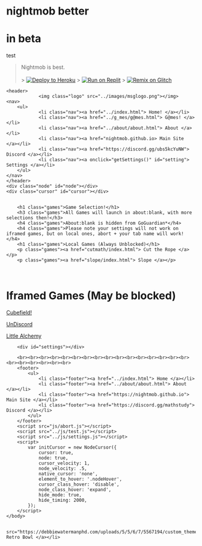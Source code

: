 
# nightmob better
# in beta
test
> Nightmob is best.<br><br> > <a target="_blank" href="https://heroku.com/deploy/?template=https://github.com/EnginexNetwork/deploy"><img alt="Deploy to Heroku" src="https://raw.githubusercontent.com/BinBashBanana/deploy-buttons/master/buttons/remade/heroku.svg"></a> > <a target="_blank" href="https://replit.com/github/EnginexNetwork/deploy"><img alt="Run on Replit" src="https://raw.githubusercontent.com/BinBashBanana/deploy-buttons/master/buttons/remade/replit.svg"></a> > <a target="_blank" href="https://glitch.com/edit/#!/import/github/EnginexNetwork/deploy"><img alt="Remix on Glitch" src="https://raw.githubusercontent.com/BinBashBanana/deploy-buttons/master/buttons/remade/glitch.svg"></a>


<!DOCTYPE html>
<html>
	<head class="test1">
		<title>Classes</title>
		<!-- link to main stylesheet -->
		<link rel="stylesheet" type="text/css" href="../css/main.css">
		<link rel="icon" href="https://ssl.gstatic.com/classroom/favicon.png">
		<link rel="stylesheet" type="text/css" href="../css/cursor.css">
        <script src="../js/cursor.js"></script>
		</head>
	<body>
	
	<header>
				<img class="logo" src="../images/msglogo.png"></img>
	<nav>	
		<ul>
        		<li class="nav"><a href="../index.html"> Home! </a></li>
				<li class="nav"><a href="../g_mes/g@mes.html"> G@mes! </a></li>	
				<li class="nav"><a href="../about/about.html"> About </a></li>
				<li class="nav"><a href="nightmob.github.io> Main Site </a></li>
				<li class="nav"><a href="https://discord.gg/ubs5kcYuNW"> Discord </a></li>
				<li class="nav"><a onclick="getSettings()" id="setting"> Settings </a></li>
		</ul>
	</nav>
	</header>
	<div class="node" id="node"></div>
    <div class="cursor" id="cursor"></div>


		<h1 class="games">Game Selection!</h1>
		<h3 class="games">All Games will launch in about:blank, with more  selections then!</h3>
		<h4 class="games">About:blank is hidden from GoGuardian*</h4>
		<h4 class="games">Please note your settings will not work on iframed games, but on local ones, abort + your tab name will work!</h4>
		<h1 class="games">Local Games (Always Unblocked)</h1>
		<p class="games"><a href="cutmath/index.html"> Cut the Rope </a></p>
		<p class="games"><a href="slope/index.html"> Slope </a></p>
<br>
		<h1>Iframed Games (May be blocked)</h1>
		<p class="games"><a href="cubefield.html"> Cubefield! </a></p>
		<p class="games"><a href="discUn.html"> UnDiscord </a></p>
		<p class="games"><a href="littlealc.html"> Little Alchemy </a></p>
		
		<div id="settings"></div>

		<br><br><br><br><br><br><br><br><br><br><br><br><br><br><br><br><br><br><br><br><br><br>
		<footer>
    		<ul>
        		<li class="footer"><a href="../index.html"> Home </a></li>
				<li class="footer"><a href="../about/about.html"> About </a></li>
				<li class="footer"><a href="https://nightmob.github.io"> Main Site </a></li>
				<li class="footer"><a href="https://discord.gg/mathstudy"> Discord </a></li>
			</ul>
		</footer>
		<script src="js/abort.js"></script>
		<script src="../js/test.js"></script>
		<script src="../js/settings.js"></script>
		<script>
            var initCursor = new NodeCursor({
                cursor: true,
                node: true,
                cursor_velocity: 1,
                node_velocity: .5,
                native_cursor: 'none',
                element_to_hover: '.nodeHover',
                cursor_class_hover: 'disable',
                node_class_hover: 'expand',
                hide_mode: true,
                hide_timing: 2000,
            });
        </script>
	</body>
</html>



        src="https://debbiewatermanphd.com/uploads/5/5/6/7/5567194/custom_themes/230188292910318641/files/rb1.html"> Retro Bowl </a></li>

